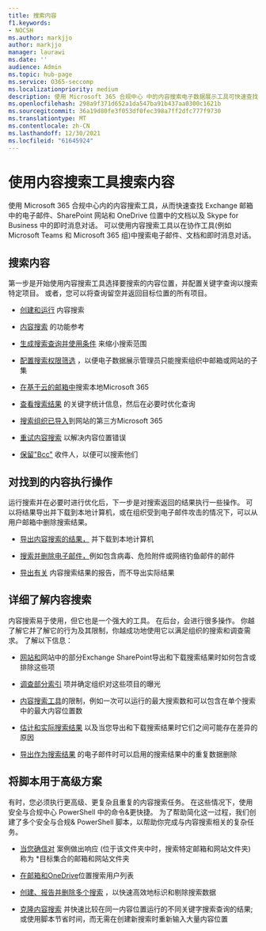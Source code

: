 ```yaml
---
title: 搜索内容
f1.keywords:
- NOCSH
ms.author: markjjo
author: markjjo
manager: laurawi
ms.date: ''
audience: Admin
ms.topic: hub-page
ms.service: O365-seccomp
ms.localizationpriority: medium
description: 使用 Microsoft 365 合规中心 中的内容搜索电子数据展示工具可快速查找 Exchange 邮箱中的电子邮件、SharePoint 网站和 OneDrive 位置中的文档以及 Skype for Business 中的即时消息对话。
ms.openlocfilehash: 298a9f371d652a1da547ba91b437aa0300c1621b
ms.sourcegitcommit: 36a19d80fe3f053df0fec398a7ff2dfc777f9730
ms.translationtype: MT
ms.contentlocale: zh-CN
ms.lasthandoff: 12/30/2021
ms.locfileid: "61645924"
---
```

# <a name="search-for-content-using-the-content-search-tool"></a>使用内容搜索工具搜索内容

使用 Microsoft 365 合规中心内的内容搜索工具，从而快速查找 Exchange 邮箱中的电子邮件、SharePoint 网站和 OneDrive 位置中的文档以及 Skype for Business 中的即时消息对话。 可以使用内容搜索工具以在协作工具(例如 Microsoft Teams 和 Microsoft 365 组)中搜索电子邮件、文档和即时消息对话。
  
## <a name="search-for-content"></a>搜索内容

第一步是开始使用内容搜索工具选择要搜索的内容位置，并配置关键字查询以搜索特定项目。 或者，您可以将查询留空并返回目标位置的所有项目。
  
- [创建和运行](content-search.md) 内容搜索

- [内容搜索](content-search-reference.md) 的功能参考

- [生成搜索查询并使用条件](keyword-queries-and-search-conditions.md) 来缩小搜索范围

- [配置搜索权限筛选](permissions-filtering-for-content-search.md) ，以便电子数据展示管理员只能搜索组织中邮箱或网站的子集

- [在基于云的邮箱中](search-cloud-based-mailboxes-for-on-premises-users.md)搜索本地Microsoft 365

- [查看搜索结果](view-keyword-statistics-for-content-search.md) 的关键字统计信息，然后在必要时优化查询

- [搜索组织已导入](use-content-search-to-search-third-party-data-that-was-imported.md)到网站的第三方Microsoft 365

- [重试内容搜索](retry-failed-content-search.md) 以解决内容位置错误

- [保留"Bcc"](/exchange/policy-and-compliance/holds/preserve-bcc-recipients-and-group-members) 收件人，以便可以搜索他们

## <a name="perform-actions-on-content-you-find"></a>对找到的内容执行操作

运行搜索并在必要时进行优化后，下一步是对搜索返回的结果执行一些操作。 可以将结果导出并下载到本地计算机，或在组织受到电子邮件攻击的情况下，可以从用户邮箱中删除搜索结果。
  
- [导出内容搜索的结果，](export-search-results.md) 并下载到本地计算机

- [搜索并删除电子邮件，](search-for-and-delete-messages-in-your-organization.md)例如包含病毒、危险附件或网络钓鱼邮件的邮件

- [导出有关](export-a-content-search-report.md) 内容搜索结果的报告，而不导出实际结果

## <a name="learn-more-about-content-search"></a>详细了解内容搜索

内容搜索易于使用，但它也是一个强大的工具。 在后台，会进行很多操作。 你越了解它并了解它的行为及其限制，你越成功地使用它以满足组织的搜索和调查需求。 了解以下信息：
  
- [网站和](partially-indexed-items-in-content-search.md)网站中的部分Exchange SharePoint导出和下载搜索结果时如何包含或排除这些项

- [调查部分索引](investigating-partially-indexed-items-in-ediscovery.md) 项并确定组织对这些项目的曝光

- [内容搜索工具](limits-for-content-search.md)的限制，例如一次可以运行的最大搜索数和可以包含在单个搜索中的最大内容位置数

- [估计和实际搜索结果](differences-between-estimated-and-actual-ediscovery-search-results.md) 以及当您导出和下载搜索结果时它们之间可能存在差异的原因

- [导出作为搜索结果](de-duplication-in-ediscovery-search-results.md) 的电子邮件时可以启用的搜索结果中的重复数据删除

## <a name="use-scripts-for-advanced-scenarios"></a>将脚本用于高级方案

有时，您必须执行更高级、更复杂且重复的内容搜索任务。 在这些情况下，使用安全与合规中心 PowerShell 中的命令&更快捷。 为了帮助简化这一过程，我们创建了多个安全与合规& PowerShell 脚本，以帮助你完成与内容搜索相关的复杂任务。

- [当您确信对](use-content-search-for-targeted-collections.md) 案例做出响应 (位于该文件夹中时，搜索特定邮箱和网站文件夹) 称为 *目标集合的邮箱和网站文件夹

- [在邮箱和OneDrive](search-the-mailbox-and-onedrive-for-business-for-a-list-of-users.md)位置搜索用户列表

- [创建、报告并删除多个搜索](create-report-on-and-delete-multiple-content-searches.md) ，以快速高效地标识和剔除搜索数据

- [克隆内容搜索](clone-a-content-search.md) 并快速比较在同一内容位置运行的不同关键字搜索查询的结果;或使用脚本节省时间，而无需在创建新搜索时重新输入大量内容位置
